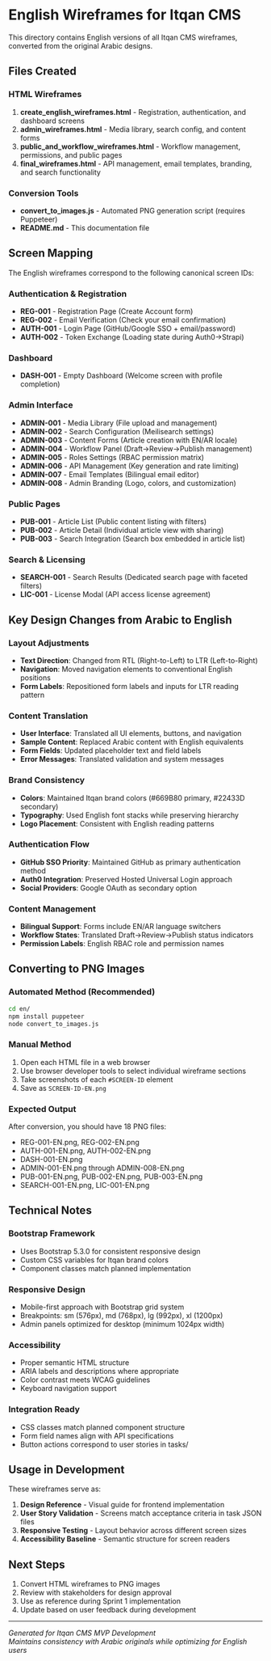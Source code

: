 # English Wireframes for Itqan CMS

This directory contains English versions of all Itqan CMS wireframes, converted from the original Arabic designs.

## Files Created

### HTML Wireframes
1. **create_english_wireframes.html** - Registration, authentication, and dashboard screens
2. **admin_wireframes.html** - Media library, search config, and content forms
3. **public_and_workflow_wireframes.html** - Workflow management, permissions, and public pages
4. **final_wireframes.html** - API management, email templates, branding, and search functionality

### Conversion Tools
- **convert_to_images.js** - Automated PNG generation script (requires Puppeteer)
- **README.md** - This documentation file

## Screen Mapping

The English wireframes correspond to the following canonical screen IDs:

### Authentication & Registration
- **REG-001** - Registration Page (Create Account form)
- **REG-002** - Email Verification (Check your email confirmation)
- **AUTH-001** - Login Page (GitHub/Google SSO + email/password)
- **AUTH-002** - Token Exchange (Loading state during Auth0→Strapi)

### Dashboard
- **DASH-001** - Empty Dashboard (Welcome screen with profile completion)

### Admin Interface
- **ADMIN-001** - Media Library (File upload and management)
- **ADMIN-002** - Search Configuration (Meilisearch settings)
- **ADMIN-003** - Content Forms (Article creation with EN/AR locale)
- **ADMIN-004** - Workflow Panel (Draft→Review→Publish management)
- **ADMIN-005** - Roles Settings (RBAC permission matrix)
- **ADMIN-006** - API Management (Key generation and rate limiting)
- **ADMIN-007** - Email Templates (Bilingual email editor)
- **ADMIN-008** - Admin Branding (Logo, colors, and customization)

### Public Pages
- **PUB-001** - Article List (Public content listing with filters)
- **PUB-002** - Article Detail (Individual article view with sharing)
- **PUB-003** - Search Integration (Search box embedded in article list)

### Search & Licensing
- **SEARCH-001** - Search Results (Dedicated search page with faceted filters)
- **LIC-001** - License Modal (API access license agreement)

## Key Design Changes from Arabic to English

### Layout Adjustments
- **Text Direction**: Changed from RTL (Right-to-Left) to LTR (Left-to-Right)
- **Navigation**: Moved navigation elements to conventional English positions
- **Form Labels**: Repositioned form labels and inputs for LTR reading pattern

### Content Translation
- **User Interface**: Translated all UI elements, buttons, and navigation
- **Sample Content**: Replaced Arabic content with English equivalents
- **Form Fields**: Updated placeholder text and field labels
- **Error Messages**: Translated validation and system messages

### Brand Consistency
- **Colors**: Maintained Itqan brand colors (#669B80 primary, #22433D secondary)
- **Typography**: Used English font stacks while preserving hierarchy
- **Logo Placement**: Consistent with English reading patterns

### Authentication Flow
- **GitHub SSO Priority**: Maintained GitHub as primary authentication method
- **Auth0 Integration**: Preserved Hosted Universal Login approach
- **Social Providers**: Google OAuth as secondary option

### Content Management
- **Bilingual Support**: Forms include EN/AR language switchers
- **Workflow States**: Translated Draft→Review→Publish status indicators
- **Permission Labels**: English RBAC role and permission names

## Converting to PNG Images

### Automated Method (Recommended)
```bash
cd en/
npm install puppeteer
node convert_to_images.js
```

### Manual Method
1. Open each HTML file in a web browser
2. Use browser developer tools to select individual wireframe sections
3. Take screenshots of each `#SCREEN-ID` element
4. Save as `SCREEN-ID-EN.png`

### Expected Output
After conversion, you should have 18 PNG files:
- REG-001-EN.png, REG-002-EN.png
- AUTH-001-EN.png, AUTH-002-EN.png  
- DASH-001-EN.png
- ADMIN-001-EN.png through ADMIN-008-EN.png
- PUB-001-EN.png, PUB-002-EN.png, PUB-003-EN.png
- SEARCH-001-EN.png, LIC-001-EN.png

## Technical Notes

### Bootstrap Framework
- Uses Bootstrap 5.3.0 for consistent responsive design
- Custom CSS variables for Itqan brand colors
- Component classes match planned implementation

### Responsive Design
- Mobile-first approach with Bootstrap grid system
- Breakpoints: sm (576px), md (768px), lg (992px), xl (1200px)
- Admin panels optimized for desktop (minimum 1024px width)

### Accessibility
- Proper semantic HTML structure
- ARIA labels and descriptions where appropriate
- Color contrast meets WCAG guidelines
- Keyboard navigation support

### Integration Ready
- CSS classes match planned component structure
- Form field names align with API specifications
- Button actions correspond to user stories in tasks/

## Usage in Development

These wireframes serve as:
1. **Design Reference** - Visual guide for frontend implementation
2. **User Story Validation** - Screens match acceptance criteria in task JSON files
3. **Responsive Testing** - Layout behavior across different screen sizes
4. **Accessibility Baseline** - Semantic structure for screen readers

## Next Steps

1. Convert HTML wireframes to PNG images
2. Review with stakeholders for design approval
3. Use as reference during Sprint 1 implementation
4. Update based on user feedback during development

---

*Generated for Itqan CMS MVP Development*  
*Maintains consistency with Arabic originals while optimizing for English users*

